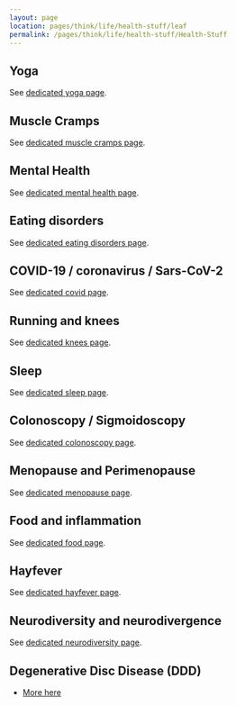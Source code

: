 ```yaml
---
layout: page
location: pages/think/life/health-stuff/leaf
permalink: /pages/think/life/health-stuff/Health-Stuff
---
```


## Yoga

See [dedicated yoga page](/pages/think/life/health-stuff/Yoga).

## Muscle Cramps

See [dedicated muscle cramps page](/pages/think/life/health-stuff/Muscle-Cramps).

## Mental Health

See [dedicated mental health page](/pages/think/life/health-stuff/Mental-Health).

## Eating disorders

See [dedicated eating disorders page](/pages/think/life/health-stuff/Eating-Disorders).

## COVID-19 / coronavirus / Sars-CoV-2

See [dedicated covid page](/pages/think/life/health-stuff/Covid).

## Running and knees

See [dedicated knees page](/pages/think/life/health-stuff/Knees).

## Sleep

See [dedicated sleep page](/pages/think/life/health-stuff/Sleep).

## Colonoscopy / Sigmoidoscopy

See [dedicated colonoscopy page](/pages/think/life/health-stuff/Colonoscopy).

## Menopause and Perimenopause 

See [dedicated menopause page](/pages/think/life/health-stuff/Menopause).

## Food and inflammation

See [dedicated food page](/pages/think/life/health-stuff/Food).

## Hayfever

See [dedicated hayfever page](/pages/think/life/health-stuff/Hayfever).

## Neurodiversity and neurodivergence

See [dedicated neurodiversity page](/pages/think/life/health-stuff/Neurodiversity).

## Degenerative Disc Disease (DDD)

- [More here](https://www.spine-health.com/conditions/degenerative-disc-disease/what-degenerative-disc-disease)